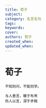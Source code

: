 ```yaml
---
title: 荀子
subject: 
category: 名言名句
tags: 
keywords: 
cover: 
authors: 荀子
created_when: 
updated_when: 
---
```


# 荀子

```
不知则问，不能则学。
```

```
与人善言，暖于布帛
伤人以言，深于矛戟
```
